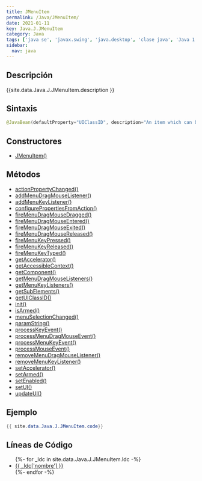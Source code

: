 ```yaml
---
title: JMenuItem
permalink: /Java/JMenuItem/
date: 2021-01-11
key: Java.J.JMenuItem
category: Java
tags: ['java se', 'javax.swing', 'java.desktop', 'clase java', 'Java 1.2']
sidebar: 
  nav: java
---
```


## Descripción
{{site.data.Java.J.JMenuItem.description }}

## Sintaxis
~~~java
@JavaBean(defaultProperty="UIClassID", description="An item which can be selected in a menu.") public class JMenuItem extends AbstractButton implements Accessible, MenuElement
~~~

## Constructores
* [JMenuItem()](/Java/JMenuItem/JMenuItem/)

## Métodos
* [actionPropertyChanged()](/Java/JMenuItem/actionPropertyChanged)
* [addMenuDragMouseListener()](/Java/JMenuItem/addMenuDragMouseListener)
* [addMenuKeyListener()](/Java/JMenuItem/addMenuKeyListener)
* [configurePropertiesFromAction()](/Java/JMenuItem/configurePropertiesFromAction)
* [fireMenuDragMouseDragged()](/Java/JMenuItem/fireMenuDragMouseDragged)
* [fireMenuDragMouseEntered()](/Java/JMenuItem/fireMenuDragMouseEntered)
* [fireMenuDragMouseExited()](/Java/JMenuItem/fireMenuDragMouseExited)
* [fireMenuDragMouseReleased()](/Java/JMenuItem/fireMenuDragMouseReleased)
* [fireMenuKeyPressed()](/Java/JMenuItem/fireMenuKeyPressed)
* [fireMenuKeyReleased()](/Java/JMenuItem/fireMenuKeyReleased)
* [fireMenuKeyTyped()](/Java/JMenuItem/fireMenuKeyTyped)
* [getAccelerator()](/Java/JMenuItem/getAccelerator)
* [getAccessibleContext()](/Java/JMenuItem/getAccessibleContext)
* [getComponent()](/Java/JMenuItem/getComponent)
* [getMenuDragMouseListeners()](/Java/JMenuItem/getMenuDragMouseListeners)
* [getMenuKeyListeners()](/Java/JMenuItem/getMenuKeyListeners)
* [getSubElements()](/Java/JMenuItem/getSubElements)
* [getUIClassID()](/Java/JMenuItem/getUIClassID)
* [init()](/Java/JMenuItem/init)
* [isArmed()](/Java/JMenuItem/isArmed)
* [menuSelectionChanged()](/Java/JMenuItem/menuSelectionChanged)
* [paramString()](/Java/JMenuItem/paramString)
* [processKeyEvent()](/Java/JMenuItem/processKeyEvent)
* [processMenuDragMouseEvent()](/Java/JMenuItem/processMenuDragMouseEvent)
* [processMenuKeyEvent()](/Java/JMenuItem/processMenuKeyEvent)
* [processMouseEvent()](/Java/JMenuItem/processMouseEvent)
* [removeMenuDragMouseListener()](/Java/JMenuItem/removeMenuDragMouseListener)
* [removeMenuKeyListener()](/Java/JMenuItem/removeMenuKeyListener)
* [setAccelerator()](/Java/JMenuItem/setAccelerator)
* [setArmed()](/Java/JMenuItem/setArmed)
* [setEnabled()](/Java/JMenuItem/setEnabled)
* [setUI()](/Java/JMenuItem/setUI)
* [updateUI()](/Java/JMenuItem/updateUI)

## Ejemplo
~~~java
{{ site.data.Java.J.JMenuItem.code}}
~~~

## Líneas de Código
<ul>
{%- for _ldc in site.data.Java.J.JMenuItem.ldc -%}
   <li>
       <a href="{{_ldc['url'] }}">{{ _ldc['nombre'] }}</a>
   </li>
{%- endfor -%}
</ul>
